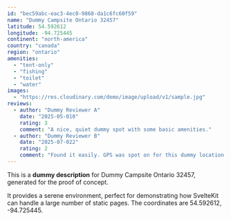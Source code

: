 ```yaml
---
id: "bec59abc-eac3-4ec0-9868-da1c6fc60f59"
name: "Dummy Campsite Ontario 32457"
latitude: 54.592612
longitude: -94.725445
continent: "north-america"
country: "canada"
region: "ontario"
amenities:
  - "tent-only"
  - "fishing"
  - "toilet"
  - "water"
images:
  - "https://res.cloudinary.com/demo/image/upload/v1/sample.jpg"
reviews:
  - author: "Dummy Reviewer A"
    date: "2025-05-010"
    rating: 3
    comment: "A nice, quiet dummy spot with some basic amenities."
  - author: "Dummy Reviewer B"
    date: "2025-07-022"
    rating: 2
    comment: "Found it easily. GPS was spot on for this dummy location."
---
```


This is a **dummy description** for Dummy Campsite Ontario 32457, generated for the proof of concept.

It provides a serene environment, perfect for demonstrating how SvelteKit can handle a large number of static pages. The coordinates are 54.592612, -94.725445.
